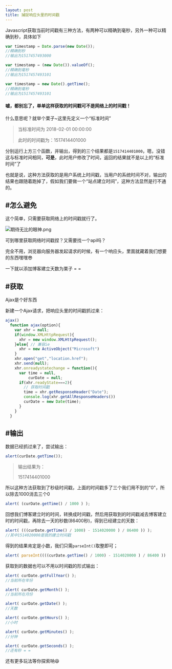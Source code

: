 ```yaml
---
layout: post
title: 捕捉响应头里的时间戳
---
```


Javascript获取当前时间戳有三种方法，有两种可以精确到毫秒，另外一种可以精确到秒，具体如下

```javascript
var timestamp = Date.parse(new Date());
//精确到秒
//输出为1517457493000
```

```javascript
var timestamp = (new Date()).valueOf();
//精确到毫秒
//输出为1517457493101
```

```javascript
var timestamp = new Date().getTime();
//精确到毫秒
//输出为1517457493101
```

#### 嘘，都别忘了，单单这样获取的时间戳可不是网络上的时间戳！

什么意思呢？就举个栗子~这里先定义一个“标准时间”

> 当标准时间为
> 2018-02-01 00:00:00
>
> 此时的时间戳为：1517414401000

分别运行上方三个函数，并输出，得到的三个结果都是`1517414401000`，嗯，没错这与标准时间相同，**可是**，此时用户修改了时间，返回的结果就不是以上的“标准时间”了

也就是说，这种方法获取的是用户系统上时间戳，当用户的系统时间不对，输出的结果也跟随着跑掉了，假如我们要做一个“站点建立时间”，这种方法显然是行不通的。

## #怎么避免

这个简单，只需要获取网络上的时间戳就行了。

![期待无比的眼神.png](http://lkopp.ml/usrimg/2017-12-24-1.png)

可到哪里获取网络时间戳捏？又需要找一个api吗？

完全不用，浏览器向服务器发起请求的时候，有一个响应头，里面就藏着我们想要的东西嘿嘿:sunglasses:

一下就以添加博客建立天数为栗子 = =

## #获取

Ajax是个好东西

新建一个Ajax请求，把响应头里的时间戳抓过来：

```javascript
ajax()
  function ajax(option){
    var xhr = null;
    if(window.XMLHttpRequest){
      xhr = new window.XMLHttpRequest();
    }else{ // 兼容ie
      xhr = new ActiveObject("Microsoft")
    }
    xhr.open("get","location.href");
    xhr.send(null);
    xhr.onreadystatechange = function(){
      var time = null,
          curDate = null;
      if(xhr.readyState===2){
        // 获取时间戳
        time = xhr.getResponseHeader("Date");
        console.log(xhr.getAllResponseHeaders())
        curDate = new Date(time);
      }
    }
  }
```

## #输出

数据已经抓过来了，尝试输出：

```javascript
alert(curDate.getTime());
```

> 输出结果为：
>
> 1517414401000

所以这种方法获取到了秒级时间戳，上面的时间戳多了三个我们用不到的"0"，所以除去1000消去三个0

```javascript
alert( (curDate.getTime() / 1000 ) );
```

回想我们博客建立时的时间，转换成时间戳，然后用获取到的时间戳减去博客建立时的时间戳，再除去一天的秒数(86400秒)，得到已经建立的天数：

```javascript
alert( (((curDate.getTime() / 1000) - 1514020000 ) / 86400 )) );
//其中1514020000是我的建立时间戳
```

得到的结果肯定是小数，我们只需`parseInt()`取整即可；

```javascript
alert( parseInt((((curDate.getTime() / 1000) - 1514020000 ) / 86400 )) );
```

获取到的数据也可以不用以时间戳的形式输出：

```javascript
alert( curDate.getFullYear() );
//当前所在年份

alert( curDate.getMonth() );
//当前所在月份

alert( curDate.getDate() );
//天数

alert( curDate.getHours() );
//小时

alert( curDate.getMinutes() );
//分钟

alert( curDate.getSeconds() );
//还有秒 = =
```

还有更多玩法等你探索呐:satisfied: